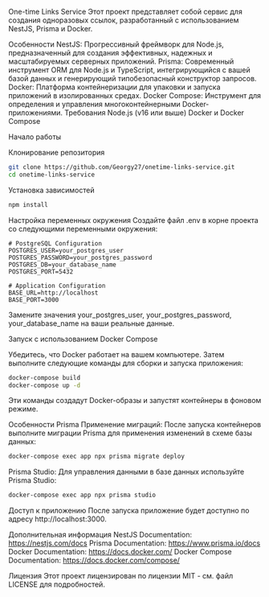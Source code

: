 One-time Links Service
Этот проект представляет собой сервис для создания одноразовых ссылок, разработанный с использованием NestJS, Prisma и Docker.

Особенности
NestJS: Прогрессивный фреймворк для Node.js, предназначенный для создания эффективных, надежных и масштабируемых серверных приложений.
Prisma: Современный инструмент ORM для Node.js и TypeScript, интегрирующийся с вашей базой данных и генерирующий типобезопасный конструктор запросов.
Docker: Платформа контейнеризации для упаковки и запуска приложений в изолированных средах.
Docker Compose: Инструмент для определения и управления многоконтейнерными Docker-приложениями.
Требования
Node.js (v16 или выше)
Docker и Docker Compose

Начало работы

Клонирование репозитория
```bash
git clone https://github.com/Georgy27/onetime-links-service.git
cd onetime-links-service
```


Установка зависимостей
```bash
npm install
```
Настройка переменных окружения
Создайте файл .env в корне проекта со следующими переменными окружения:

```dotenv
# PostgreSQL Configuration
POSTGRES_USER=your_postgres_user
POSTGRES_PASSWORD=your_postgres_password
POSTGRES_DB=your_database_name
POSTGRES_PORT=5432

# Application Configuration
BASE_URL=http://localhost
BASE_PORT=3000
```

Замените значения your_postgres_user, your_postgres_password, your_database_name на ваши реальные данные.

Запуск с использованием Docker Compose

Убедитесь, что Docker работает на вашем компьютере. Затем выполните следующие команды для сборки и запуска приложения:

```bash
docker-compose build
docker-compose up -d
```
Эти команды создадут Docker-образы и запустят контейнеры в фоновом режиме.

Особенности Prisma
Применение миграций: После запуска контейнеров выполните миграции Prisma для применения изменений в схеме базы данных:

```bash
docker-compose exec app npx prisma migrate deploy
```

Prisma Studio: Для управления данными в базе данных используйте Prisma Studio:

```bash
docker-compose exec app npx prisma studio
```
Доступ к приложению
После запуска приложение будет доступно по адресу http://localhost:3000.

Дополнительная информация
NestJS Documentation: https://nestjs.com/docs
Prisma Documentation: https://www.prisma.io/docs
Docker Documentation: https://docs.docker.com/
Docker Compose Documentation: https://docs.docker.com/compose/

Лицензия
Этот проект лицензирован по лицензии MIT - см. файл LICENSE для подробностей.